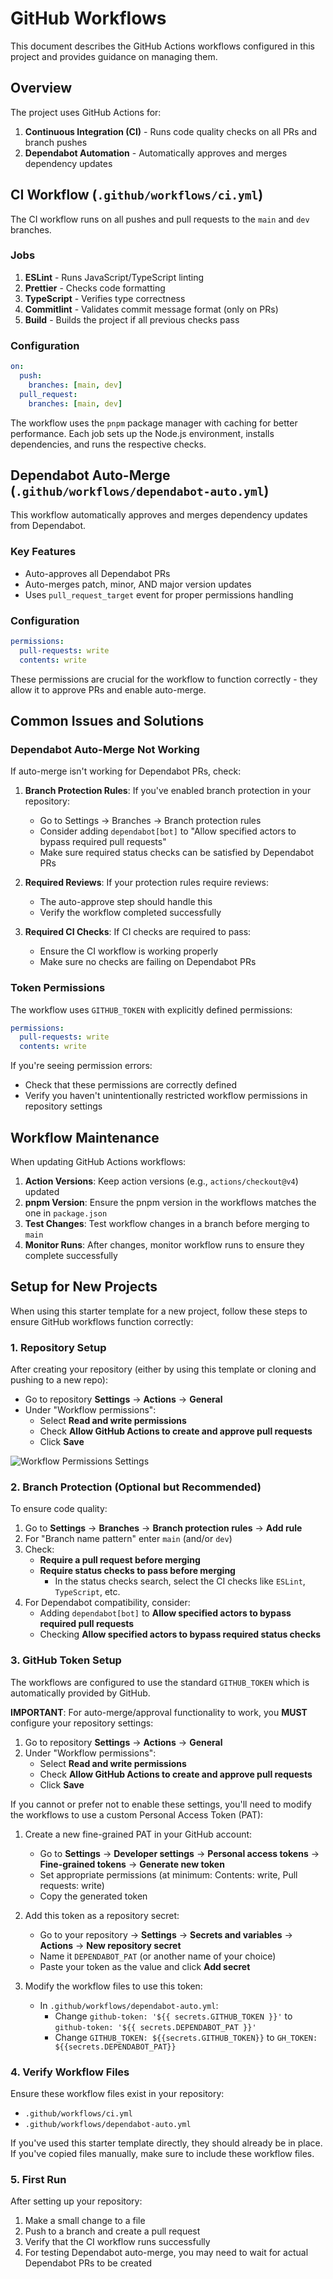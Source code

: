 # GitHub Workflows

This document describes the GitHub Actions workflows configured in this project and provides guidance on managing them.

## Overview

The project uses GitHub Actions for:

1. **Continuous Integration (CI)** - Runs code quality checks on all PRs and branch pushes
2. **Dependabot Automation** - Automatically approves and merges dependency updates

## CI Workflow (`.github/workflows/ci.yml`)

The CI workflow runs on all pushes and pull requests to the `main` and `dev` branches.

### Jobs

1. **ESLint** - Runs JavaScript/TypeScript linting
2. **Prettier** - Checks code formatting
3. **TypeScript** - Verifies type correctness
4. **Commitlint** - Validates commit message format (only on PRs)
5. **Build** - Builds the project if all previous checks pass

### Configuration

```yaml
on:
  push:
    branches: [main, dev]
  pull_request:
    branches: [main, dev]
```

The workflow uses the `pnpm` package manager with caching for better performance. Each job sets up the Node.js environment, installs dependencies, and runs the respective checks.

## Dependabot Auto-Merge (`.github/workflows/dependabot-auto.yml`)

This workflow automatically approves and merges dependency updates from Dependabot.

### Key Features

- Auto-approves all Dependabot PRs
- Auto-merges patch, minor, AND major version updates
- Uses `pull_request_target` event for proper permissions handling

### Configuration

```yaml
permissions:
  pull-requests: write
  contents: write
```

These permissions are crucial for the workflow to function correctly - they allow it to approve PRs and enable auto-merge.

## Common Issues and Solutions

### Dependabot Auto-Merge Not Working

If auto-merge isn't working for Dependabot PRs, check:

1. **Branch Protection Rules**: If you've enabled branch protection in your repository:

   - Go to Settings → Branches → Branch protection rules
   - Consider adding `dependabot[bot]` to "Allow specified actors to bypass required pull requests"
   - Make sure required status checks can be satisfied by Dependabot PRs

2. **Required Reviews**: If your protection rules require reviews:

   - The auto-approve step should handle this
   - Verify the workflow completed successfully

3. **Required CI Checks**: If CI checks are required to pass:
   - Ensure the CI workflow is working properly
   - Make sure no checks are failing on Dependabot PRs

### Token Permissions

The workflow uses `GITHUB_TOKEN` with explicitly defined permissions:

```yaml
permissions:
  pull-requests: write
  contents: write
```

If you're seeing permission errors:

- Check that these permissions are correctly defined
- Verify you haven't unintentionally restricted workflow permissions in repository settings

## Workflow Maintenance

When updating GitHub Actions workflows:

1. **Action Versions**: Keep action versions (e.g., `actions/checkout@v4`) updated
2. **pnpm Version**: Ensure the pnpm version in the workflows matches the one in `package.json`
3. **Test Changes**: Test workflow changes in a branch before merging to `main`
4. **Monitor Runs**: After changes, monitor workflow runs to ensure they complete successfully

## Setup for New Projects

When using this starter template for a new project, follow these steps to ensure GitHub workflows function correctly:

### 1. Repository Setup

After creating your repository (either by using this template or cloning and pushing to a new repo):

- Go to repository **Settings** → **Actions** → **General**
- Under "Workflow permissions":
  - Select **Read and write permissions**
  - Check **Allow GitHub Actions to create and approve pull requests**
  - Click **Save**

![Workflow Permissions Settings](https://docs.github.com/assets/cb-44583/mw-1440/images/help/actions/workflow-permissions.webp)

### 2. Branch Protection (Optional but Recommended)

To ensure code quality:

1. Go to **Settings** → **Branches** → **Branch protection rules** → **Add rule**
2. For "Branch name pattern" enter `main` (and/or `dev`)
3. Check:
   - **Require a pull request before merging**
   - **Require status checks to pass before merging**
     - In the status checks search, select the CI checks like `ESLint`, `TypeScript`, etc.
4. For Dependabot compatibility, consider:
   - Adding `dependabot[bot]` to **Allow specified actors to bypass required pull requests**
   - Checking **Allow specified actors to bypass required status checks**

### 3. GitHub Token Setup

The workflows are configured to use the standard `GITHUB_TOKEN` which is automatically provided by GitHub.

**IMPORTANT**: For auto-merge/approval functionality to work, you **MUST** configure your repository settings:

1. Go to repository **Settings** → **Actions** → **General**
2. Under "Workflow permissions":
   - Select **Read and write permissions**
   - Check **Allow GitHub Actions to create and approve pull requests**
   - Click **Save**

If you cannot or prefer not to enable these settings, you'll need to modify the workflows to use a custom Personal Access Token (PAT):

1. Create a new fine-grained PAT in your GitHub account:

   - Go to **Settings** → **Developer settings** → **Personal access tokens** → **Fine-grained tokens** → **Generate new token**
   - Set appropriate permissions (at minimum: Contents: write, Pull requests: write)
   - Copy the generated token

2. Add this token as a repository secret:

   - Go to your repository → **Settings** → **Secrets and variables** → **Actions** → **New repository secret**
   - Name it `DEPENDABOT_PAT` (or another name of your choice)
   - Paste your token as the value and click **Add secret**

3. Modify the workflow files to use this token:
   - In `.github/workflows/dependabot-auto.yml`:
     - Change `github-token: '${{ secrets.GITHUB_TOKEN }}'` to `github-token: '${{ secrets.DEPENDABOT_PAT }}'`
     - Change `GITHUB_TOKEN: ${{secrets.GITHUB_TOKEN}}` to `GH_TOKEN: ${{secrets.DEPENDABOT_PAT}}`

### 4. Verify Workflow Files

Ensure these workflow files exist in your repository:

- `.github/workflows/ci.yml`
- `.github/workflows/dependabot-auto.yml`

If you've used this starter template directly, they should already be in place. If you've copied files manually, make sure to include these workflow files.

### 5. First Run

After setting up your repository:

1. Make a small change to a file
2. Push to a branch and create a pull request
3. Verify that the CI workflow runs successfully
4. For testing Dependabot auto-merge, you may need to wait for actual Dependabot PRs to be created
